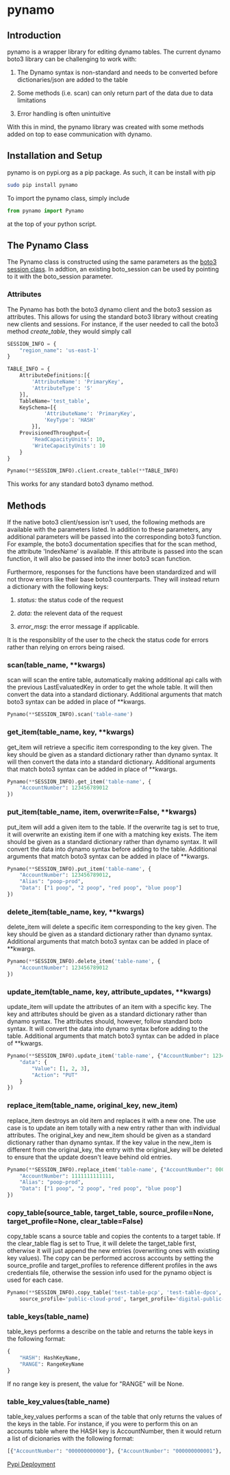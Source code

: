 # pynamo

## Introduction

pynamo is a wrapper library for editing dynamo tables.  The current dynamo boto3 library can be challenging to work with:

1) The Dynamo syntax is non-standard and needs to be converted before dictionaries/json are added to the table

2) Some methods (i.e. scan) can only return part of the data due to data limitations

3) Error handling is often unintuitive

With this in mind, the pynamo library was created with some methods added on top to ease communication with dynamo.

## Installation and Setup

pynamo is on pypi.org as a pip package.  As such, it can be install with pip

```bash
sudo pip install pynamo
```

To import the pynamo class, simply include

```python
from pynamo import Pynamo
```

at the top of your python script.

## The Pynamo Class

The Pynamo class is constructed using the same parameters as the [boto3 session class](https://boto3.readthedocs.io/en/latest/reference/core/session.html).  In addtion, an existing boto_session can be used by pointing to it with the boto_session parameter.

### Attributes

The Pynamo has both the boto3 dynamo client and the boto3 session as attributes.  This allows for using the standard boto3 library without creating new clients and sessions.  For instance, if the user needed to call the boto3 method *create_table*, they would simply call

```python
SESSION_INFO = {
    "region_name": 'us-east-1'
}

TABLE_INFO = {
    AttributeDefinitions:[{
        'AttributeName': 'PrimaryKey',
        'AttributeType': 'S'
    }],
    TableName='test_table',
    KeySchema=[{
            'AttributeName': 'PrimaryKey',
            'KeyType': 'HASH'
        }],
    ProvisionedThroughput={
        'ReadCapacityUnits': 10,
        'WriteCapacityUnits': 10
    }
}

Pynamo(**SESSION_INFO).client.create_table(**TABLE_INFO)
```

This works for any standard boto3 dynamo method.

## Methods

If the native boto3 client/session isn't used, the following methods are available with the parameters listed.  In addition to these parameters, any additional parameters will be passed into the corresponding boto3 function.  For example, the boto3 documentation specifies that for the scan method, the attribute 'IndexName' is available.  If this attribute is passed into the scan function, it will also be passed into the inner boto3 scan function.

Furthermore, responses for the functions have been standardized and will not throw errors like their base boto3 counterparts.  They will instead return a dictionary with the following keys:

1) *status:* the status code of the request

2) *data:* the relevent data of the request

3) *error_msg*: the error message if applicable.

It is the responsiblity of the user to the check the status code for errors rather than relying on errors being raised.

### scan(table_name, **kwargs)

scan will scan the entire table, automatically making additional api calls with the previous LastEvaluatedKey in order to get the whole table.  It will then convert the data into a standard dictionary.  Additional arguments that match boto3 syntax can be added in place of **kwargs.

```python
Pynamo(**SESSION_INFO).scan('table-name')
```

### get_item(table_name, key, **kwargs)

get_item will retrieve a specific item corresponding to the key given.  The key should be given as a standard dictionary rather than dynamo syntax.  It will then convert the data into a standard dictionary.  Additional arguments that match boto3 syntax can be added in place of **kwargs.

```python
Pynamo(**SESSION_INFO).get_item('table-name', {
    "AccountNumber": 123456789012
})
```

### put_item(table_name, item, overwrite=False, **kwargs)

put_item will add a given item to the table.  If the overwrite tag is set to true, it will overwrite an existing item if one with a matching key exists.  The item should be given as a standard dictionary rather than dynamo syntax.  It will convert the data into dynamo syntax before adding to the table.  Additional arguments that match boto3 syntax can be added in place of **kwargs.

```python
Pynamo(**SESSION_INFO).put_item('table-name', {
    "AccountNumber": 123456789012,
    "Alias": "poop-prod",
    "Data": ["1 poop", "2 poop", "red poop", "blue poop"]
})
```

### delete_item(table_name, key, **kwargs)

delete_item will delete a specific item corresponding to the key given.  The key should be given as a standard dictionary rather than dynamo syntax.  Additional arguments that match boto3 syntax can be added in place of **kwargs.

```python
Pynamo(**SESSION_INFO).delete_item('table-name', {
    "AccountNumber": 123456789012
})
```

### update_item(table_name, key, attribute_updates, **kwargs)

update_item will update the attributes of an item with a specific key.  The key and attributes should be given as a standard dictionary rather than dynamo syntax.  The attributes should, however, follow standard boto syntax.  It will convert the data into dynamo syntax before adding to the table.  Additional arguments that match boto3 syntax can be added in place of **kwargs.

```python
Pynamo(**SESSION_INFO).update_item('table-name', {"AccountNumber": 123456789012}, {
    "data": {
        "Value": [1, 2, 3],
        "Action": "PUT"
    }
})
```

### replace_item(table_name, original_key, new_item)

replace_item destroys an old item and replaces it with a new one.  The use case is to update an item totally with a new entry rather than with individual attributes.  The original_key and new_item should be given as a standard dictionary rather than dynamo syntax.  If the key value in the new_item is different from the original_key, the entry with the original_key will be deleted to ensure that the update doesn't leave behind old entries.

```python
Pynamo(**SESSION_INFO).replace_item('table-name', {"AccountNumber": 000000000000}, {
    "AccountNumber": 1111111111111,
    "Alias": "poop-prod",
    "Data": ["1 poop", "2 poop", "red poop", "blue poop"]
})
```

### copy_table(source_table, target_table, source_profile=None, target_profile=None, clear_table=False)

copy_table scans a source table and copies the contents to a target table.  If the clear_table flag is set to True, it will delete the target_table first, otherwise it will just append the new entries (overwriting ones with existing key values).  The copy can be performed accross accounts by setting the source_profile and target_profiles to reference different profiles in the aws credentials file, otherwise the session info used for the pynamo object is used for each case.

```python
Pynamo(**SESSION_INFO).copy_table('test-table-pcp', 'test-table-dpco',
    source_profile='public-cloud-prod', target_profile='digital-public-cloudops', clear_table=True)
```

### table_keys(table_name)

table_keys performs a describe on the table and returns the table keys in the following format:

```python
{
    "HASH": HashKeyName,
    "RANGE": RangeKeyName
}
```

If no range key is present, the value for "RANGE" will be None.

### table_key_values(table_name)

table_key_values performs a scan of the table that only returns the values of the keys in the table.  For instance, if you were to perform this on an accounts table where the HASH key is AccountNumber, then it would return a list of dicionaries with the following format:

```python
[{"AccountNumber": "000000000000"}, {"AccountNumber": "000000000001"}, {"AccountNumber": "000000000002"}]
```

[Pypi Deployment](https://pypi.org/project/pynamo/)
